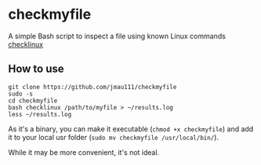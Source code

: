 # checkmyfile

A simple Bash script to inspect a file using known Linux commands [checklinux](https://github.com/jmau111/checklinux)


## How to use

```
git clone https://github.com/jmau111/checkmyfile
sudo -s
cd checkmyfile
bash checklinux /path/to/myfile > ~/results.log
less ~/results.log
```

As it's a binary, you can make it executable (`chmod +x checkmyfile`) and add it to your local usr folder (`sudo mv checkmyfile /usr/local/bin/`).

While it may be more convenient, it's not ideal.